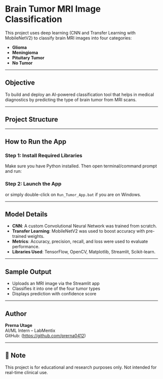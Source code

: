 #  Brain Tumor MRI Image Classification

This project uses deep learning (CNN and Transfer Learning with MobileNetV2) to classify brain MRI images into four categories:

- **Glioma**
- **Meningioma**
- **Pituitary Tumor**
- **No Tumor**

---

## Objective

To build and deploy an AI-powered classification tool that helps in medical diagnostics by predicting the type of brain tumor from MRI scans.

---

##  Project Structure


---

##  How to Run the App

###  Step 1: Install Required Libraries
Make sure you have Python installed. Then open terminal/command prompt and run:


###  Step 2: Launch the App


or simply double-click on `Run_Tumor_App.bat` if you are on Windows.

---

## Model Details

- **CNN**: A custom Convolutional Neural Network was trained from scratch.
- **Transfer Learning**: MobileNetV2 was used to boost accuracy with pre-trained weights.
- **Metrics**: Accuracy, precision, recall, and loss were used to evaluate performance.
- **Libraries Used**: TensorFlow, OpenCV, Matplotlib, Streamlit, Scikit-learn.

---

##  Sample Output

- Uploads an MRI image via the Streamlit app
- Classifies it into one of the four tumor types
- Displays prediction with confidence score

---

##  Author

**Prerna Utage**  
AI/ML Intern – LabMentix  
GitHub: (https://github.com/prerna0412)  


---

## 📌 Note

This project is for educational and research purposes only. Not intended for real-time clinical use.

